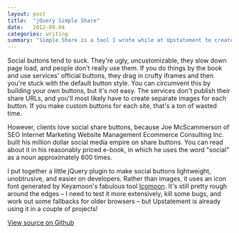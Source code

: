 ```yaml
---
layout: post
title:  "jQuery Simple Share"
date:   2012-09-04
categories: writing
summary: "Simple Share is a tool I wrote while at Upstatement to create attractive, customizable social share buttons intended for client work."
---
```


Social buttons tend to suck. They're ugly, uncustomizable, they slow down page load, and people don't really use them. If you do things by the book and use services' official buttons, they drag in crufty iframes and then you're stuck with the default button style. You can circumvent this by building your own buttons, but it's not easy. The services don't publish their share URLs, and you'll most likely have to create separate images for each button. If you make custom buttons for each site, that's a ton of wasted time.

However, clients love social share buttons, because Joe McScammerson of SEO Internet Marketing Website Management Ecommerce Consulting Inc. built his million dollar social media empire on share buttons. You can read about it in his reasonably priced e-book, in which he uses the word "social" as a noun approximately 600 times.

I put together a little jQuery plugin to make social buttons lightweight, unobtrusive, and easier on developers. Rather than images, it uses an icon font generated by Keyamoon's fabulous tool [Icomoon](http://icomoon.io). It's still pretty rough around the edges – I need to test it more extensively, kill some bugs, and work out some fallbacks for older browsers – but Upstatement is already using it in a couple of projects!

[View source on Github](https://github.com/arizzitano/simple-share)

